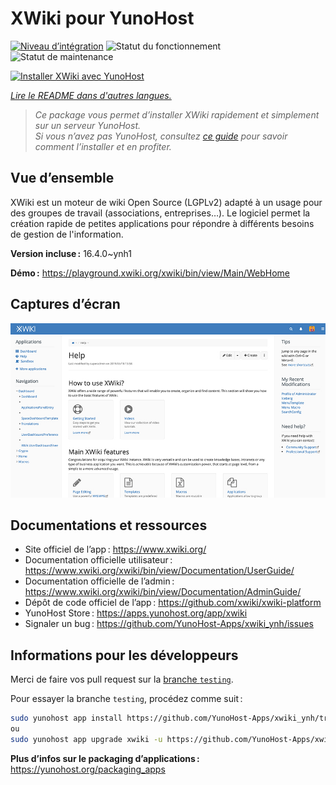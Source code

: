 <!--
Nota bene : ce README est automatiquement généré par <https://github.com/YunoHost/apps/tree/master/tools/readme_generator>
Il NE doit PAS être modifié à la main.
-->

# XWiki pour YunoHost

[![Niveau d’intégration](https://dash.yunohost.org/integration/xwiki.svg)](https://dash.yunohost.org/appci/app/xwiki) ![Statut du fonctionnement](https://ci-apps.yunohost.org/ci/badges/xwiki.status.svg) ![Statut de maintenance](https://ci-apps.yunohost.org/ci/badges/xwiki.maintain.svg)

[![Installer XWiki avec YunoHost](https://install-app.yunohost.org/install-with-yunohost.svg)](https://install-app.yunohost.org/?app=xwiki)

*[Lire le README dans d'autres langues.](./ALL_README.md)*

> *Ce package vous permet d’installer XWiki rapidement et simplement sur un serveur YunoHost.*  
> *Si vous n’avez pas YunoHost, consultez [ce guide](https://yunohost.org/install) pour savoir comment l’installer et en profiter.*

## Vue d’ensemble

XWiki est un moteur de wiki Open Source (LGPLv2) adapté à un usage pour des groupes de travail (associations, entreprises…). Le logiciel permet la création rapide de petites applications pour répondre à différents besoins de gestion de l'information.

**Version incluse :** 16.4.0~ynh1

**Démo :** <https://playground.xwiki.org/xwiki/bin/view/Main/WebHome>

## Captures d’écran

![Capture d’écran de XWiki](./doc/screenshots/XWiki-standard-help.jpg)

## Documentations et ressources

- Site officiel de l’app : <https://www.xwiki.org/>
- Documentation officielle utilisateur : <https://www.xwiki.org/xwiki/bin/view/Documentation/UserGuide/>
- Documentation officielle de l’admin : <https://www.xwiki.org/xwiki/bin/view/Documentation/AdminGuide/>
- Dépôt de code officiel de l’app : <https://github.com/xwiki/xwiki-platform>
- YunoHost Store : <https://apps.yunohost.org/app/xwiki>
- Signaler un bug : <https://github.com/YunoHost-Apps/xwiki_ynh/issues>

## Informations pour les développeurs

Merci de faire vos pull request sur la [branche `testing`](https://github.com/YunoHost-Apps/xwiki_ynh/tree/testing).

Pour essayer la branche `testing`, procédez comme suit :

```bash
sudo yunohost app install https://github.com/YunoHost-Apps/xwiki_ynh/tree/testing --debug
ou
sudo yunohost app upgrade xwiki -u https://github.com/YunoHost-Apps/xwiki_ynh/tree/testing --debug
```

**Plus d’infos sur le packaging d’applications :** <https://yunohost.org/packaging_apps>
